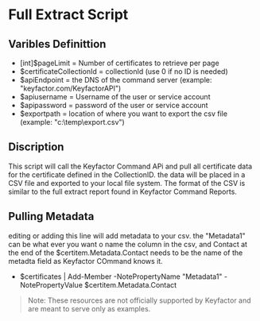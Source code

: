 # Full Extract Script
## Varibles Definittion
- [int]$pageLimit = Number of certificates to retrieve per page
- $certificateCollectionId = collectionId (use 0 if no ID is needed)
- $apiEndpoint = the DNS of the command server (example: "keyfactor.com/KeyfactorAPI")
- $apiusername = Username of the user or service account
- $apipassword = password of the user or service account
- $exportpath = location of where you want to export the csv file (example: "c:\temp\export.csv")

## Discription
This script will call the Keyfactor Command APi and pull all certificate data for the certificate defined in the CollectionID.  the data will be placed in a CSV file and exported to your local file system.  The format of the CSV is similar to the full extract report found in Keyfactor Command Reports.

## Pulling Metadata
editing or adding this line will add metadata to your csv.  the "Metadata1" can be what ever you want o name the column in the csv, and Contact at the end of the $certitem.Metadata.Contact needs to be the name of the metadta field as Keyfactor COmmand knows it.
- $certificates | Add-Member -NotePropertyName "Metadata1" -NotePropertyValue $certitem.Metadata.Contact

> Note: These resources are not officially supported by Keyfactor and are meant to serve only as examples. 